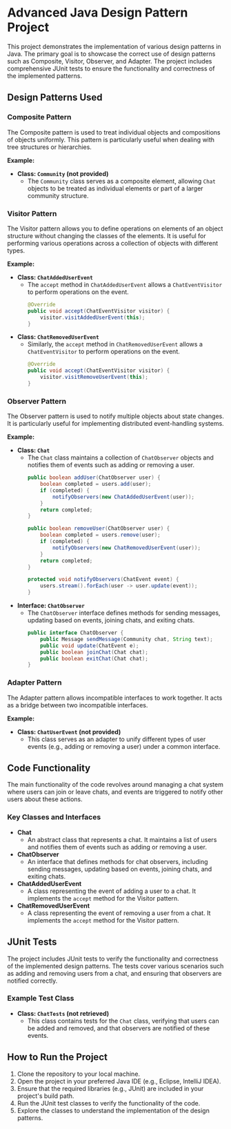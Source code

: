 # Advanced Java Design Pattern Project

This project demonstrates the implementation of various design patterns in Java. The primary goal is to showcase the correct use of design patterns such as Composite, Visitor, Observer, and Adapter. The project includes comprehensive JUnit tests to ensure the functionality and correctness of the implemented patterns.

## Design Patterns Used

### Composite Pattern
The Composite pattern is used to treat individual objects and compositions of objects uniformly. This pattern is particularly useful when dealing with tree structures or hierarchies.

**Example:**
- **Class: `Community` (not provided)**
  - The `Community` class serves as a composite element, allowing `Chat` objects to be treated as individual elements or part of a larger community structure.

### Visitor Pattern
The Visitor pattern allows you to define operations on elements of an object structure without changing the classes of the elements. It is useful for performing various operations across a collection of objects with different types.

**Example:**
- **Class: `ChatAddedUserEvent`**
  - The `accept` method in `ChatAddedUserEvent` allows a `ChatEventVisitor` to perform operations on the event.
    ```java
    @Override
    public void accept(ChatEventVisitor visitor) {
        visitor.visitAddedUserEvent(this);
    }
    ```
- **Class: `ChatRemovedUserEvent`**
  - Similarly, the `accept` method in `ChatRemovedUserEvent` allows a `ChatEventVisitor` to perform operations on the event.
    ```java
    @Override
    public void accept(ChatEventVisitor visitor) {
        visitor.visitRemoveUserEvent(this);
    }
    ```

### Observer Pattern
The Observer pattern is used to notify multiple objects about state changes. It is particularly useful for implementing distributed event-handling systems.

**Example:**
- **Class: `Chat`**
  - The `Chat` class maintains a collection of `ChatObserver` objects and notifies them of events such as adding or removing a user.
    ```java
    public boolean addUser(ChatObserver user) {
        boolean completed = users.add(user);
        if (completed) {
            notifyObservers(new ChatAddedUserEvent(user));
        }
        return completed;
    }

    public boolean removeUser(ChatObserver user) {
        boolean completed = users.remove(user);
        if (completed) {
            notifyObservers(new ChatRemovedUserEvent(user));
        }
        return completed;
    }

    protected void notifyObservers(ChatEvent event) {
        users.stream().forEach(user -> user.update(event));
    }
    ```
- **Interface: `ChatObserver`**
  - The `ChatObserver` interface defines methods for sending messages, updating based on events, joining chats, and exiting chats.
    ```java
    public interface ChatObserver {
        public Message sendMessage(Community chat, String text);
        public void update(ChatEvent e);
        public boolean joinChat(Chat chat);
        public boolean exitChat(Chat chat);
    }
    ```

### Adapter Pattern
The Adapter pattern allows incompatible interfaces to work together. It acts as a bridge between two incompatible interfaces.

**Example:**
- **Class: `ChatUserEvent` (not provided)**
  - This class serves as an adapter to unify different types of user events (e.g., adding or removing a user) under a common interface.

## Code Functionality

The main functionality of the code revolves around managing a chat system where users can join or leave chats, and events are triggered to notify other users about these actions.

### Key Classes and Interfaces
- **Chat**
  - An abstract class that represents a chat. It maintains a list of users and notifies them of events such as adding or removing a user.
- **ChatObserver**
  - An interface that defines methods for chat observers, including sending messages, updating based on events, joining chats, and exiting chats.
- **ChatAddedUserEvent**
  - A class representing the event of adding a user to a chat. It implements the `accept` method for the Visitor pattern.
- **ChatRemovedUserEvent**
  - A class representing the event of removing a user from a chat. It implements the `accept` method for the Visitor pattern.

## JUnit Tests

The project includes JUnit tests to verify the functionality and correctness of the implemented design patterns. The tests cover various scenarios such as adding and removing users from a chat, and ensuring that observers are notified correctly.

### Example Test Class
- **Class: `ChatTests` (not retrieved)**
  - This class contains tests for the `Chat` class, verifying that users can be added and removed, and that observers are notified of these events.

## How to Run the Project

1. Clone the repository to your local machine.
2. Open the project in your preferred Java IDE (e.g., Eclipse, IntelliJ IDEA).
3. Ensure that the required libraries (e.g., JUnit) are included in your project's build path.
4. Run the JUnit test classes to verify the functionality of the code.
5. Explore the classes to understand the implementation of the design patterns.
